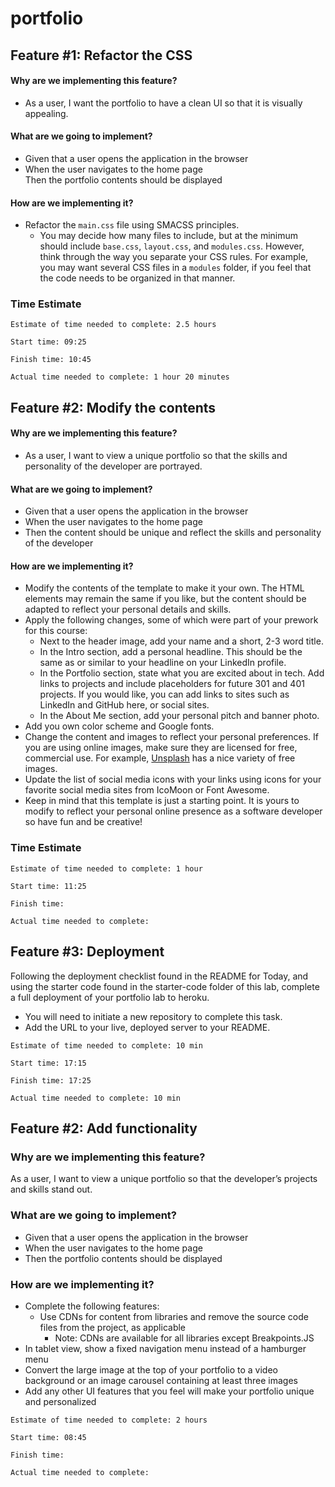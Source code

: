 # portfolio

## Feature #1: Refactor the CSS

#### Why are we implementing this feature?

-   As a user, I want the portfolio to have a clean UI so that it is visually appealing.

#### What are we going to implement?

- Given that a user opens the application in the browser  
- When the user navigates to the home page  
Then the portfolio contents should be displayed

#### How are we implementing it?

-   Refactor the  `main.css`  file using SMACSS principles.
    -   You may decide how many files to include, but at the minimum should include  `base.css`,  `layout.css`, and  `modules.css`. However, think through the way you separate your CSS rules. For example, you may want several CSS files in a  `modules`  folder, if you feel that the code needs to be organized in that manner.

### Time Estimate

```
Estimate of time needed to complete: 2.5 hours

Start time: 09:25

Finish time: 10:45

Actual time needed to complete: 1 hour 20 minutes
```

## Feature #2: Modify the contents

#### Why are we implementing this feature?

-   As a user, I want to view a unique portfolio so that the skills and personality of the developer are portrayed.

#### What are we going to implement?

- Given that a user opens the application in the browser  
- When the user navigates to the home page  
- Then the content should be unique and reflect the skills and personality of the developer

#### How are we implementing it?

-   Modify the contents of the template to make it your own. The HTML elements may remain the same if you like, but the content should be adapted to reflect your personal details and skills.
-   Apply the following changes, some of which were part of your prework for this course:
    -   Next to the header image, add your name and a short, 2-3 word title.
    -   In the Intro section, add a personal headline. This should be the same as or similar to your headline on your LinkedIn profile.
    -   In the Portfolio section, state what you are excited about in tech. Add links to projects and include placeholders for future 301 and 401 projects. If you would like, you can add links to sites such as LinkedIn and GitHub here, or social sites.
    -   In the About Me section, add your personal pitch and banner photo.
-   Add you own color scheme and Google fonts.
-   Change the content and images to reflect your personal preferences. If you are using online images, make sure they are licensed for free, commercial use. For example,  [Unsplash](https://unsplash.com/)  has a nice variety of free images.
-   Update the list of social media icons with your links using icons for your favorite social media sites from IcoMoon or Font Awesome.
-   Keep in mind that this template is just a starting point. It is yours to modify to reflect your personal online presence as a software developer so have fun and be creative!

### Time Estimate

```
Estimate of time needed to complete: 1 hour

Start time: 11:25 

Finish time: 

Actual time needed to complete: 
```

## Feature #3: Deployment

Following the deployment checklist found in the README for Today, and using the starter code found in the starter-code folder of this lab, complete a full deployment of your portfolio lab to heroku.

 - You will need to initiate a new repository to complete this task.
 - Add the URL to your live, deployed server to your README.

```
Estimate of time needed to complete: 10 min

Start time: 17:15 

Finish time: 17:25

Actual time needed to complete: 10 min
```

## Feature #2: Add functionality

### Why are we implementing this feature?

As a user, I want to view a unique portfolio so that the developer’s projects and skills stand out.

### What are we going to implement?

 - Given that a user opens the application in the browser
 - When the user navigates to the home page
 - Then the portfolio contents should be displayed

### How are we implementing it?

 - Complete the following features:
    - Use CDNs for content from libraries and remove the source code files from the project, as applicable
      - Note: CDNs are available for all libraries except Breakpoints.JS
 - In tablet view, show a fixed navigation menu instead of a hamburger menu
 - Convert the large image at the top of your portfolio to a video background or an image carousel containing at least three images
 - Add any other UI features that you feel will make your portfolio unique and personalized

```
Estimate of time needed to complete: 2 hours

Start time: 08:45

Finish time: 

Actual time needed to complete: 
```